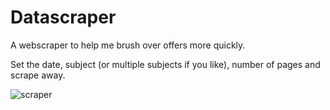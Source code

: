 # Datascraper
A webscraper to help me brush over offers more quickly.


Set the date, subject (or multiple subjects if you like), number of pages and scrape away.



![scraper](https://user-images.githubusercontent.com/56868809/157312375-1e0890cd-2ceb-467d-b1ec-3368f35f9073.png)
